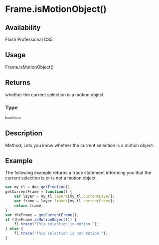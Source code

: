 # Frame.isMotionObject()

## Availability

Flash Professional CS5.

## Usage

Frame.isMotionObject()

## Returns

whether the current selection is a motion object.

### Type

```typescript
boolean
```

## Description

Method; Lets you know whether the current selection is a motion object.

## Example

The following example returns a trace statement informing you that the current selection is or is not a motion object.

```javascript
var my_tl = doc.getTimeline();
getCurrentFrame = function() {
    var layer = my_tl.layers[my_tl.currentLayer];
    var frame = layer.frames[my_tl.currentFrame];
    return frame;
}
var theFrame = getCurrentFrame();
if (theFrame.isMotionObject()) {
    fl.trace("This selection is motion.");
} else {
    fl.trace("This selection is not motion.");
}
```
